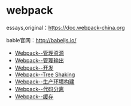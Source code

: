 # webpack
essays,original：https://doc.webpack-china.org

bable官网：http://babeljs.io/

+ [Webpack--管理资源](./firstStep.md)
+ [Webpack--管理输出](./secondeStep.md)
+ [Webpack--开发](./thirdStep.md)
+ [Webpack--Tree Shaking](./treeShaking.md)
+ [Webpack--生产环境构建](./production.md)
+ [Webpack--代码分离](./codeBehind.md)
+ [Webpack--缓存](./cache.md)
